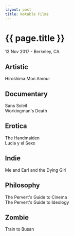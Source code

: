 ```yaml
---
layout: post
title: Notable Films
---
```


{{ page.title }}
================

<p class="meta">12 Nov 2017 - Berkeley, CA</p>

## Artistic
Hiroshima Mon Amour  

## Documentary
Sans Soleil  
Workingman's Death  

## Erotica
The Handmaiden  
Lucia y el Sexo  

## Indie
Me and Earl and the Dying Girl  

## Philosophy
The Pervert's Guide to Cinema  
The Pervert's Guide to Ideology  

## Zombie
Train to Busan  